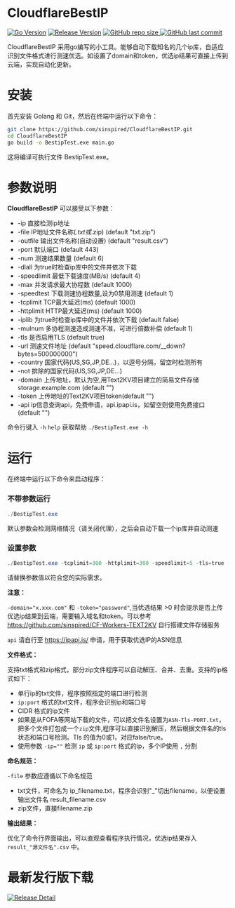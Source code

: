 # CloudflareBestIP

[![Go Version](https://img.shields.io/github/go-mod/go-version/sinspired/CloudflareBestIP?logo=go&label=Go)](https://github.com/sinspired/CloudflareBestIP)
[![Release Version](https://img.shields.io/github/v/release/sinspired/CloudflareBestIP?display_name=tag&logo=github&label=Release)](https://github.com/sinspired/CloudflareBestIP/releases/latest)
[![GitHub repo size](https://img.shields.io/github/repo-size/sinspired/CloudflareBestIP?logo=github)
](https://github.com/sinspired/CloudflareBestIP)
[![GitHub last commit](https://img.shields.io/github/last-commit/sinspired/CloudflareBestIP?logo=github&label=最后提交：)](ttps://github.com/sinspired/CloudflareBestIP)

CloudflareBestIP 采用go编写的小工具。能够自动下载知名的几个ip库，自适应识别文件格式进行测速优选。如设置了domain和token，优选ip结果可直接上传到云端，实现自动化更新。

# 安装

首先安装 Golang 和 Git，然后在终端中运行以下命令：

```bash
git clone https://github.com/sinspired/CloudflareBestIP.git
cd CloudflareBestIP
go build -o BestipTest.exe main.go
```

这将编译可执行文件 BestipTest.exe。

# 参数说明

**CloudflareBestIP** 可以接受以下参数：

* -ip 直接检测ip地址
* -file IP地址文件名称(*.txt或*.zip) (default "txt.zip")
* -outfile 输出文件名称(自动设置) (default "result.csv")
* -port 默认端口 (default 443)
* -num 测速结果数量 (default 6)
* -dlall 为true时检查ip库中的文件并依次下载
* -speedlimit 最低下载速度(MB/s) (default 4)
* -max 并发请求最大协程数 (default 1000)
* -speedtest 下载测速协程数量,设为0禁用测速 (default 1)
* -tcplimit TCP最大延迟(ms) (default 1000)
* -httplimit HTTP最大延迟(ms) (default 1000)
* -iplib 为true时检查ip库中的文件并依次下载 (default false)
* -mulnum 多协程测速造成测速不准，可进行倍数补偿 (default 1)
* -tls  是否启用TLS (default true)
* -url 测速文件地址 (default "speed.cloudflare.com/__down?bytes=500000000")
* -country 国家代码(US,SG,JP,DE...)，以逗号分隔，留空时检测所有
* -not 排除的国家代码(US,SG,JP,DE...)
* -domain 上传地址，默认为空,用Text2KV项目建立的简易文件存储storage.example.com (default "")
* -token 上传地址的Text2KV项目token(default "")
* -api ip信息查询api，免费申请，api.ipapi.is，如留空则使用免费接口 (default "")

命令行键入 `-h` `help` 获取帮助 `./BestipTest.exe -h`

# 运行

在终端中运行以下命令来启动程序：

### 不带参数运行

```powershell
./BestipTest.exe
```

默认参数会检测网络情况（请关闭代理），之后会自动下载一个ip库并自动测速

### 设置参数

```powershell
./BestipTest.exe -tcplimit=300 -httplimit=300 -speedlimit=5 -tls=true -port=443 -iplib=false -max=1000 -speedtest=1 -file="txt.zip" -outfile="result.csv" -num=10 -dlall=false -countries="US,Sg,DE" -not="HK" -domain="" -token="" -api=""
```

请替换参数值以符合您的实际需求。

**注意：**

`-domain="x.xxx.com"` 和 `-token="password"`,当优选结果 >0 时会提示是否上传优选ip结果到云端，需要输入域名和token。可以参考<https://github.com/sinspired/CF-Workers-TEXT2KV> 自行搭建文件存储服务

`api` 请自行至 <https://ipapi.is/> 申请，用于获取优选IP的ASN信息

**文件格式：**

支持txt格式和zip格式，部分zip文件程序可以自动解压、合并、去重。支持的ip格式如下：

* 单行ip的txt文件，程序按照指定的端口进行检测
* `ip:port` 格式的txt文件，程序会识别ip和端口号
* CIDR 格式的ip文件
* 如果是从FOFA等网站下载的文件，可以把文件名设置为`ASN-Tls-PORT.txt`，把多个文件打包成一个`zip`文件,程序可以直接识别解压，然后根据文件名的tls状态和端口号检测。Tls 的值为0或1，对应false/true。
* 使用参数 `-ip=""` 检测 `ip` 或 `ip:port` 格式的ip，多个IP使用 `,` 分割

**命名规范：**

`-file` 参数应遵循以下命名规范

* txt文件，可命名为 ip_filename.txt，程序会识别"_"切出filename，以便设置输出文件名 result_filename.csv
* zip文件，直接filename.zip

**输出结果：**

优化了命令行界面输出，可以直观查看程序执行情况，优选ip结果存入  `result_"源文件名".csv` 中。

# 最新发行版下载

[![Release Detail](https://img.shields.io/github/v/release/sinspired/CloudflareBestIP?sort=date&display_name=release&logo=github&label=Release)](https://github.com/sinspired/CloudflareBestIP/releases/latest)
